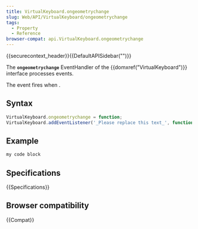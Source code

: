```yaml
---
title: VirtualKeyboard.ongeometrychange
slug: Web/API/VirtualKeyboard/ongeometrychange
tags:
  - Property
  - Reference
browser-compat: api.VirtualKeyboard.ongeometrychange
---
```

{{securecontext_header}}{{DefaultAPISidebar("")}}

The **`ongeometrychange`** EventHandler of the {{domxref("VirtualKeyboard")}} interface processes  events.

The  event fires when .

## Syntax

```js
VirtualKeyboard.ongeometrychange = function;
VirtualKeyboard.addEventListener('_Please replace this text_', function);
```

## Example

```js
my code block
```

## Specifications

{{Specifications}}

## Browser compatibility

{{Compat}}

